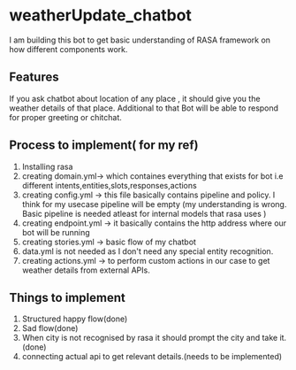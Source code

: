 # weatherUpdate_chatbot

I am building this bot to get basic understanding of RASA framework on how different components work.

## Features

If you ask chatbot about location of any place , it should give you the weather details of that place.
Additional to that Bot will be able to respond for proper greeting or chitchat.

## Process to implement( for my ref)

1. Installing rasa
2. creating domain.yml-> which containes everything that exists for bot i.e different intents,entities,slots,responses,actions
3. creating config.yml -> this file basically contains pipeline and policy. I think for my usecase pipeline will be empty
(my understanding is wrong. Basic pipeline is needed atleast for internal models that rasa uses )
4. creating endpoint.yml -> it basically contains the http address where our bot will be running
5. creating stories.yml -> basic flow of my chatbot
6. data.yml is not needed as I don't need any special entity recognition.
7. creating actions.yml -> to perform custom actions in our case to get weather details from external APIs.

## Things to implement
1. Structured happy flow(done)
2. Sad flow(done)
3. When city is not recognised by rasa it should prompt the city and take it.(done)
4. connecting actual api to get relevant details.(needs to be implemented)



